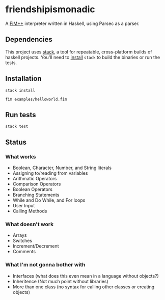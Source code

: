 # friendshipismonadic

A [FiM++][fimpp] interpreter written in Haskell, using Parsec as a parser.

[fimpp]: https://esolangs.org/wiki/FiM%2B%2B

## Dependencies

This project uses [stack][stack], a tool for repeatable, cross-platform builds of haskell projects. You'll need to [install][install] `stack` to build the binaries or run the tests.

[stack]: https://docs.haskellstack.org/en/stable/README/
[install]: https://docs.haskellstack.org/en/stable/README/#how-to-install

## Installation

```shell
stack install

fim examples/helloworld.fim
```

## Run tests
```shell
stack test
```

## Status

### What works

* Boolean, Character, Number, and String literals
* Assigning to/reading from variables
* Arithmatic Operators
* Comparison Operators
* Boolean Operators
* Branching Statements
* While and Do While, and For loops
* User Input
* Calling Methods

### What doesn't work

* Arrays
* Switches
* Increment/Decrement
* Comments

### What I'm not gonna bother with
* Interfaces (what does this even mean in a language without objects?)
* Inheritence (Not much point without libraries)
* More than one class (no syntax for calling other classes or creating objects)
